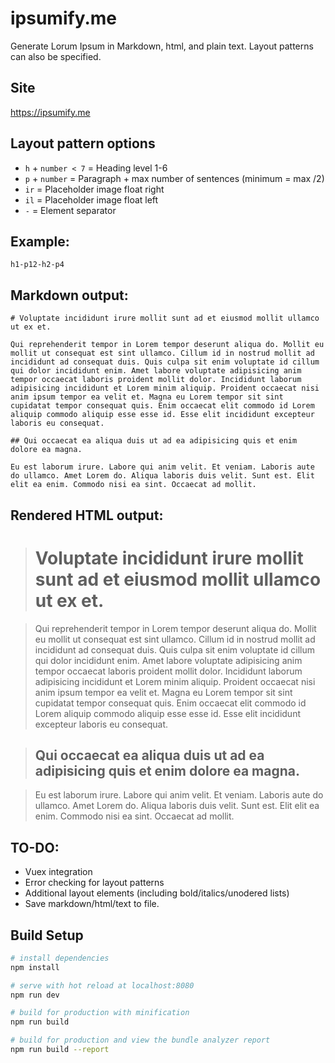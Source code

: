 # ipsumify.me

Generate Lorum Ipsum in Markdown, html, and plain text. Layout patterns can also be specified.

## Site

https://ipsumify.me

## Layout pattern options

* `h` + `number < 7` = Heading level 1-6
* `p` + `number` = Paragraph + max number of sentences (minimum = max /2)
* `ir` = Placeholder image float right
* `il` = Placeholder image float left
* `-` = Element separator

## Example:

`h1-p12-h2-p4`

## Markdown output:

```
# Voluptate incididunt irure mollit sunt ad et eiusmod mollit ullamco ut ex et.

Qui reprehenderit tempor in Lorem tempor deserunt aliqua do. Mollit eu mollit ut consequat est sint ullamco. Cillum id in nostrud mollit ad incididunt ad consequat duis. Quis culpa sit enim voluptate id cillum qui dolor incididunt enim. Amet labore voluptate adipisicing anim tempor occaecat laboris proident mollit dolor. Incididunt laborum adipisicing incididunt et Lorem minim aliquip. Proident occaecat nisi anim ipsum tempor ea velit et. Magna eu Lorem tempor sit sint cupidatat tempor consequat quis. Enim occaecat elit commodo id Lorem aliquip commodo aliquip esse esse id. Esse elit incididunt excepteur laboris eu consequat.

## Qui occaecat ea aliqua duis ut ad ea adipisicing quis et enim dolore ea magna.

Eu est laborum irure. Labore qui anim velit. Et veniam. Laboris aute do ullamco. Amet Lorem do. Aliqua laboris duis velit. Sunt est. Elit elit ea enim. Commodo nisi ea sint. Occaecat ad mollit.
```

## Rendered HTML output:

> # Voluptate incididunt irure mollit sunt ad et eiusmod mollit ullamco ut ex et.

> Qui reprehenderit tempor in Lorem tempor deserunt aliqua do. Mollit eu mollit ut consequat est sint ullamco. Cillum id in nostrud mollit ad incididunt ad consequat duis. Quis culpa sit enim voluptate id cillum qui dolor incididunt enim. Amet labore voluptate adipisicing anim tempor occaecat laboris proident mollit dolor. Incididunt laborum adipisicing incididunt et Lorem minim aliquip. Proident occaecat nisi anim ipsum tempor ea velit et. Magna eu Lorem tempor sit sint cupidatat tempor consequat quis. Enim occaecat elit commodo id Lorem aliquip commodo aliquip esse esse id. Esse elit incididunt excepteur laboris eu consequat.

> ## Qui occaecat ea aliqua duis ut ad ea adipisicing quis et enim dolore ea magna.

> Eu est laborum irure. Labore qui anim velit. Et veniam. Laboris aute do ullamco. Amet Lorem do. Aliqua laboris duis velit. Sunt est. Elit elit ea enim. Commodo nisi ea sint. Occaecat ad mollit.

## TO-DO:

* Vuex integration
* Error checking for layout patterns
* Additional layout elements (including bold/italics/unodered lists)
* Save markdown/html/text to file.

## Build Setup

```bash
# install dependencies
npm install

# serve with hot reload at localhost:8080
npm run dev

# build for production with minification
npm run build

# build for production and view the bundle analyzer report
npm run build --report
```
